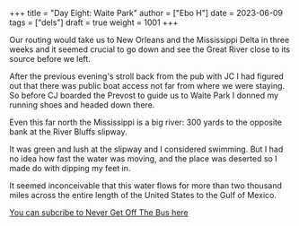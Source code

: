 +++
title = "Day Eight: Waite Park"
author = ["Ebo H"]
date = 2023-06-09
tags = ["dels"]
draft = true
weight = 1001
+++

Our routing would take us to New Orleans and the Mississippi Delta in three weeks and it seemed crucial to go down and see the Great River close to its source before we left.

After the previous evening's stroll back from the pub with JC I had figured out that there was public boat access not far from where we were staying. So before CJ boarded the Prevost to guide us to Waite Park I donned my running shoes and headed down there.

Even this far north the Mississippi is a big river: 300 yards to the opposite bank at the River Bluffs slipway.

It was green and lush at the slipway and I considered swimming. But I had no idea how fast the water was moving, and the place was deserted so I made do with dipping my feet in.

It seemed inconceivable that this water flows for more than two thousand miles across the entire length of the United States to the Gulf of Mexico.

[You can subcribe to Never Get Off The Bus here](https://never-get-off-the-bus.ghost.io/#/portal/)
